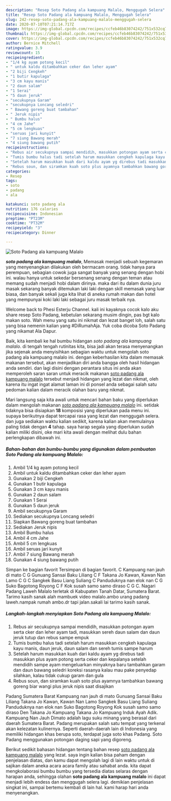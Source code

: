 ```yaml
---
description: "Resep Soto Padang ala kampuang Malalo, Menggugah Selera"
title: "Resep Soto Padang ala kampuang Malalo, Menggugah Selera"
slug: 242-resep-soto-padang-ala-kampuang-malalo-menggugah-selera
date: 2020-07-10T07:21:14.717Z
image: https://img-global.cpcdn.com/recipes/ccfeb46b83074242/751x532cq70/soto-padang-ala-kampuang-malalo-foto-resep-utama.jpg
thumbnail: https://img-global.cpcdn.com/recipes/ccfeb46b83074242/751x532cq70/soto-padang-ala-kampuang-malalo-foto-resep-utama.jpg
cover: https://img-global.cpcdn.com/recipes/ccfeb46b83074242/751x532cq70/soto-padang-ala-kampuang-malalo-foto-resep-utama.jpg
author: Bernice Mitchell
ratingvalue: 3.9
reviewcount: 15
recipeingredient:
- "1/4 kg ayam potong kecil"
- " untuk kaldu ditambahkan ceker dan leher ayam"
- "2 biji Cengkeh"
- "1 butir kapulaga"
- "3 cm kayu manis"
- "2 daun salam"
- "1 Serai"
- "5 daun jeruk"
- "secukupnya Garam"
- "secukupnya Loncang seledri"
- " Bawang goreng buat tambahan"
- " Jeruk nipis"
- " Bumbu halus"
- "4 cm Jahe"
- "5 cm lengkuas"
- "seruas jari kunyit"
- "7 siung Bawang merah"
- "4 siung bawang putih"
recipeinstructions:
- "Rebus air secukupnya sampai mendidih, masukkan potongan ayam serta cker dan leher ayam tadi, masukkan sereh daun salam dan daun jeruk tutup dan rebus sampe empuk"
- "Tumis bumbu halus tadi setelah harum masukkan cengkeh kapulaga kayu manis, daun jeruk, daun salam dan sereh tumis sampe harum"
- "Setelah harum masukkan kuah dari kaldu ayam yg direbus tadi masukkan plus ayam potong serta ceker dan kepalanya setelah mendidih sampe ayam mengeluarkan minyaknya baru tambahkan garam dan daun bawang seledri koreksi rasanya kalau mau pake penyedap silahkan, kalau tidak cukup garam dan gula"
- "Rebus soun, dan siramkan kuah soto plus ayamnya tambahkan bawang goreng biar wangi plus jeruk nipis saat disajikan"
categories:
- Resep
tags:
- soto
- padang
- ala

katakunci: soto padang ala 
nutrition: 176 calories
recipecuisine: Indonesian
preptime: "PT23M"
cooktime: "PT32M"
recipeyield: "3"
recipecategory: Dinner

---
```



![Soto Padang ala kampuang Malalo](https://img-global.cpcdn.com/recipes/ccfeb46b83074242/751x532cq70/soto-padang-ala-kampuang-malalo-foto-resep-utama.jpg)

<b><i>soto padang ala kampuang malalo</i></b>, Memasak menjadi sebuah kegemaran yang menyenangkan dilakukan oleh bermacam orang. tidak hanya para perempuan, sebagian cowok juga sangat banyak yang senang dengan hobi ini. walau hanya untuk sekedar bersenang senang dengan teman atau memang sudah menjadi hobi dalam dirinya. maka dari itu dalam dunia juru masak sekarang banyak ditemukan laki laki dengan skill memasak yang luar biasa, dan banyak sekali juga kita lihat di aneka rumah makan dan hotel yang mempunyai koki laki laki sebagai juru masak terbaik nya.

Welcome back to Phesi Esterju Channel. kali ini kayaknya cocok kalo aku share resep Soto Padang, kebetulan sekarang musim dingin, pas bgt kalo makan soto. Wah menu yang satu ini nikmat dan lezat banget loh, salah satu yang bisa nemenin kalian yang #DiRumahAja. Yuk coba dicoba Soto Padang yang nikamat Ala Dapur.

Baik, kita kembali ke hal bumbu hidangan <i>soto padang ala kampuang malalo</i>. di tengah tengah rutinitas kita, bisa jadi akan terasa menyenangkan jika sejenak anda menyisihkan sebagian waktu untuk mengolah soto padang ala kampuang malalo ini. dengan keberhasilan kita dalam memasak makanan tersebut, akan menjadikan diri anda bangga oleh hasil hidangan anda sendiri. dan lagi disini dengan perantara situs ini anda akan memperoleh saran saran untuk meracik makanan <u>soto padang ala kampuang malalo</u> tersebut menjadi hidangan yang lezat dan nikmat, oleh karena itu ingat ingat alamat laman ini di ponsel anda sebagai salah satu pedoman kalian dalam meracik olahan baru yang nikmat.


Mari langsung saja kita awali untuk mencari bahan baku yang diperlukan dalam mengolah makanan <u><i>soto padang ala kampuang malalo</i></u> ini. setidak tidaknya bisa disiapkan <b>18</b> komposisi yang diperlukan pada menu ini. supaya berikutnya dapat tercapai rasa yang lezat dan menggugah selera. dan juga sediakan waktu kalian sedikit, karena kalian akan memulainya paling tidak dengan <b>4</b> tahap. saya harap segala yang diperlukan sudah kalian miliki disini, oke mari kita awali dengan melihat dulu bahan perlengkapan dibawah ini.

<!--inarticleads1-->

##### Bahan-bahan dan bumbu-bumbu yang digunakan dalam pembuatan Soto Padang ala kampuang Malalo:

1. Ambil 1/4 kg ayam potong kecil
1. Ambil  untuk kaldu ditambahkan ceker dan leher ayam
1. Gunakan 2 biji Cengkeh
1. Gunakan 1 butir kapulaga
1. Gunakan 3 cm kayu manis
1. Gunakan 2 daun salam
1. Gunakan 1 Serai
1. Gunakan 5 daun jeruk
1. Ambil secukupnya Garam
1. Sediakan secukupnya Loncang seledri
1. Siapkan  Bawang goreng buat tambahan
1. Sediakan  Jeruk nipis
1. Ambil  Bumbu halus
1. Ambil 4 cm Jahe
1. Ambil 5 cm lengkuas
1. Ambil seruas jari kunyit
1. Ambil 7 siung Bawang merah
1. Gunakan 4 siung bawang putih


Simpan ke bagian favorit Tersimpan di bagian favorit. C Kampuang nan jauh di mato C G Gunuang Sansai Baku Liliang C F Takana Jo Kawan, Kawan Nan Lamo C G C Sangkek Basu Liang Suliang C Panduduknya nan elok nan C G Suko Bagotong Royong C F Kok susah samo samo diraso C G C. Nagari Padang Laweh Malalo terletak di Kabupaten Tanah Datar, Sumatera Barat. Tarimo kasih sanak alah mambuek video malalo.ambo urang padang laweh.nampak rumah ambo.dr tapi jalan.sakali lai tarimo kasih sanak. 

<!--inarticleads2-->

##### Langkah-langkah menyiapkan Soto Padang ala kampuang Malalo:

1. Rebus air secukupnya sampai mendidih, masukkan potongan ayam serta cker dan leher ayam tadi, masukkan sereh daun salam dan daun jeruk tutup dan rebus sampe empuk
1. Tumis bumbu halus tadi setelah harum masukkan cengkeh kapulaga kayu manis, daun jeruk, daun salam dan sereh tumis sampe harum
1. Setelah harum masukkan kuah dari kaldu ayam yg direbus tadi masukkan plus ayam potong serta ceker dan kepalanya setelah mendidih sampe ayam mengeluarkan minyaknya baru tambahkan garam dan daun bawang seledri koreksi rasanya kalau mau pake penyedap silahkan, kalau tidak cukup garam dan gula
1. Rebus soun, dan siramkan kuah soto plus ayamnya tambahkan bawang goreng biar wangi plus jeruk nipis saat disajikan


Padang Sumatera Barat Kampuang nan jauh di mato Gunuang Sansai Baku Liliang Takana Jo Kawan, Kawan Nan Lamo Sangkek Basu Liang Suliang Panduduknya nan elok nan Suko Bagotong Royong Kok susah samo samo diraso Den Takana Jo Kampuang Takana Jo Kampuang Induk Ayah Adik. Kampuang Nan Jauh Dimato adalah lagu suku minang yang berasal dari daerah Sumatera Barat. Padang merupakan salah satu tempat yang terkenal akan kelezatan kulinernya. Seperti daerah-daerah lain di Indonesia yang memiliki hidangan khas berupa soto, terdapat juga soto khas Padang. Soto Padang menggunakan potongan daging sapi yang digoreng. 

Berikut sedikit bahasan hidangan tentang bahan resep <u>soto padang ala kampuang malalo</u> yang lezat. saya ingin kalian bisa paham dengan penjelasan diatas, dan kamu dapat mengolah lagi di lain waktu untuk di sajikan dalam aneka acara acara family atau sahabat anda. kita dapat mengkolaborasi bumbu bumbu yang tersedia diatas selaras dengan harapan anda, sehingga olahan <b>soto padang ala kampuang malalo</b> ini dapat menjadi lebih endess dan menggugah selera lagi. demikian penjelasan singkat ini, sampai bertemu kembali di lain hal. kami harap hari anda menyenangkan.
